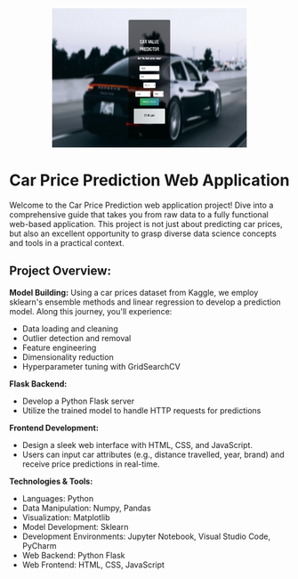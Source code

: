 <div align="center">
  <img src="https://github.com/jarvis-47/Car-Value-Prediction/blob/main/Webpage.png?raw=true" width="350" height="250"/>
</div>

# Car Price Prediction Web Application
Welcome to the Car Price Prediction web application project! Dive into a comprehensive guide that takes you from raw data to a fully functional web-based application. This project is not just about predicting car prices, but also an excellent opportunity to grasp diverse data science concepts and tools in a practical context.

## Project Overview:
**Model Building:** Using a car prices dataset from Kaggle, we employ sklearn's ensemble methods and linear regression to develop a prediction model. Along this journey, you'll experience:
* Data loading and cleaning
* Outlier detection and removal
* Feature engineering
* Dimensionality reduction
* Hyperparameter tuning with GridSearchCV

**Flask Backend:**
* Develop a Python Flask server
* Utilize the trained model to handle HTTP requests for predictions

**Frontend Development:**
* Design a sleek web interface with HTML, CSS, and JavaScript.
* Users can input car attributes (e.g., distance travelled, year, brand) and receive price predictions in real-time.

**Technologies & Tools:**
* Languages: Python
* Data Manipulation: Numpy, Pandas
* Visualization: Matplotlib
* Model Development: Sklearn
* Development Environments: Jupyter Notebook, Visual Studio Code, PyCharm
* Web Backend: Python Flask
* Web Frontend: HTML, CSS, JavaScript
